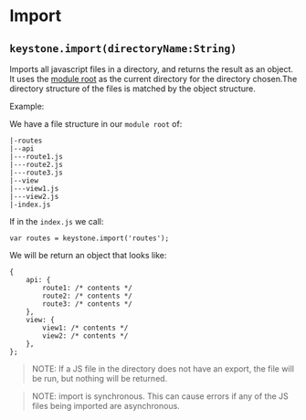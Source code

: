 # Import

## `keystone.import(directoryName:String)`

Imports all javascript files in a directory, and returns the result as an object.  It uses the [module root](/configuration/#module-root) as the current directory for the directory chosen.The directory structure of the files is matched by the object structure.

Example:

We have a file structure in our `module root` of:

```
|-routes
|--api
|---route1.js
|---route2.js
|---route3.js
|--view
|---view1.js
|---view2.js
|-index.js
```

If in the `index.js` we call:

```JS
var routes = keystone.import('routes');
```

We will be return an object that looks like:

```JS
{
    api: {
        route1: /* contents */
        route2: /* contents */
        route3: /* contents */
    },
    view: {
        view1: /* contents */
        view2: /* contents */
    },
};
```

> NOTE: If a JS file in the directory does not have an export, the file will be run, but nothing will be returned.

> NOTE: import is synchronous. This can cause errors if any of the JS files being imported are asynchronous.
